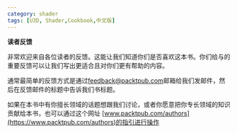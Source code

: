 ```yaml
---
category: shader
tags: [U3D, Shader,Cookbook,中文版]
---
```



**读者反馈** 

非常欢迎来自各位读者的反馈。这能让我们知道你们是否喜欢这本书。你们给与的重要反馈可以让我们写出更适合且对你们更有帮助的内容。 

通常最简单的反馈方式是通过<feedback@packtpub.com>邮箱给我们发邮件，然后在反馈邮件的标题中告诉我们书标题。 

如果在本书中有你擅长领域的话题想跟我们讨论，或者你愿意把你专长领域的知识贡献给本书，也可以通过这个网址 [www.packtpub.com/authors](https://www.packtpub.com/authors)的指引进行操作

